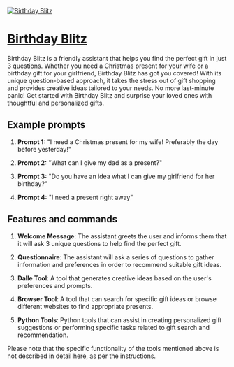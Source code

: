 [![Birthday Blitz](https://files.oaiusercontent.com/file-r3Dq6nhOpary8VUyu6p9sf6O?se=2123-10-16T23%3A06%3A58Z&sp=r&sv=2021-08-06&sr=b&rscc=max-age%3D31536000%2C%20immutable&rscd=attachment%3B%20filename%3D73997984-a0ca-40bd-9d9c-04491323f21c.png&sig=qgJMVt45LbZG94n4EDDPxqj0sq5mNE%2BB7FcUCotDJnQ%3D)](https://chat.openai.com/g/g-gu0aDjbwX-birthday-blitz)

# [Birthday Blitz](https://chat.openai.com/g/g-gu0aDjbwX-birthday-blitz)

Birthday Blitz is a friendly assistant that helps you find the perfect gift in just 3 questions. Whether you need a Christmas present for your wife or a birthday gift for your girlfriend, Birthday Blitz has got you covered! With its unique question-based approach, it takes the stress out of gift shopping and provides creative ideas tailored to your needs. No more last-minute panic! Get started with Birthday Blitz and surprise your loved ones with thoughtful and personalized gifts.

## Example prompts

1. **Prompt 1:** "I need a Christmas present for my wife! Preferably the day before yesterday!"

2. **Prompt 2:** "What can I give my dad as a present?"

3. **Prompt 3:** "Do you have an idea what I can give my girlfriend for her birthday?"

4. **Prompt 4:** "I need a present right away"

## Features and commands

1. **Welcome Message**: The assistant greets the user and informs them that it will ask 3 unique questions to help find the perfect gift.

2. **Questionnaire**: The assistant will ask a series of questions to gather information and preferences in order to recommend suitable gift ideas. 

3. **Dalle Tool**: A tool that generates creative ideas based on the user's preferences and prompts.

4. **Browser Tool**: A tool that can search for specific gift ideas or browse different websites to find appropriate presents.

5. **Python Tools**: Python tools that can assist in creating personalized gift suggestions or performing specific tasks related to gift search and recommendation.

Please note that the specific functionality of the tools mentioned above is not described in detail here, as per the instructions.
